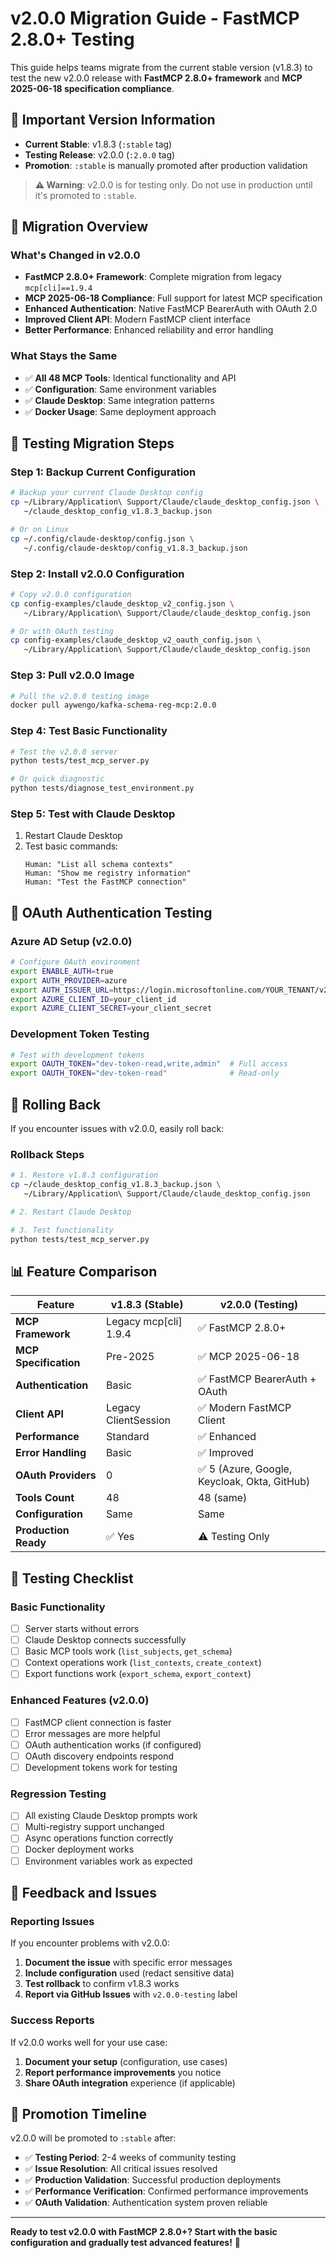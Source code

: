 # v2.0.0 Migration Guide - FastMCP 2.8.0+ Testing

This guide helps teams migrate from the current stable version (v1.8.3) to test the new v2.0.0 release with **FastMCP 2.8.0+ framework** and **MCP 2025-06-18 specification compliance**.

## 🚨 Important Version Information

- **Current Stable**: v1.8.3 (`:stable` tag)
- **Testing Release**: v2.0.0 (`:2.0.0` tag)
- **Promotion**: `:stable` is manually promoted after production validation

> **⚠️ Warning**: v2.0.0 is for testing only. Do not use in production until it's promoted to `:stable`.

## 🔄 Migration Overview

### What's Changed in v2.0.0
- **FastMCP 2.8.0+ Framework**: Complete migration from legacy `mcp[cli]==1.9.4`
- **MCP 2025-06-18 Compliance**: Full support for latest MCP specification
- **Enhanced Authentication**: Native FastMCP BearerAuth with OAuth 2.0
- **Improved Client API**: Modern FastMCP client interface
- **Better Performance**: Enhanced reliability and error handling

### What Stays the Same
- ✅ **All 48 MCP Tools**: Identical functionality and API
- ✅ **Configuration**: Same environment variables
- ✅ **Claude Desktop**: Same integration patterns
- ✅ **Docker Usage**: Same deployment approach

## 🧪 Testing Migration Steps

### Step 1: Backup Current Configuration
```bash
# Backup your current Claude Desktop config
cp ~/Library/Application\ Support/Claude/claude_desktop_config.json \
   ~/claude_desktop_config_v1.8.3_backup.json

# Or on Linux
cp ~/.config/claude-desktop/config.json \
   ~/.config/claude-desktop/config_v1.8.3_backup.json
```

### Step 2: Install v2.0.0 Configuration
```bash
# Copy v2.0.0 configuration
cp config-examples/claude_desktop_v2_config.json \
   ~/Library/Application\ Support/Claude/claude_desktop_config.json

# Or with OAuth testing
cp config-examples/claude_desktop_v2_oauth_config.json \
   ~/Library/Application\ Support/Claude/claude_desktop_config.json
```

### Step 3: Pull v2.0.0 Image
```bash
# Pull the v2.0.0 testing image
docker pull aywengo/kafka-schema-reg-mcp:2.0.0
```

### Step 4: Test Basic Functionality
```bash
# Test the v2.0.0 server
python tests/test_mcp_server.py

# Or quick diagnostic
python tests/diagnose_test_environment.py
```

### Step 5: Test with Claude Desktop
1. Restart Claude Desktop
2. Test basic commands:
   ```
   Human: "List all schema contexts"
   Human: "Show me registry information"
   Human: "Test the FastMCP connection"
   ```

## 🔐 OAuth Authentication Testing

### Azure AD Setup (v2.0.0)
```bash
# Configure OAuth environment
export ENABLE_AUTH=true
export AUTH_PROVIDER=azure
export AUTH_ISSUER_URL=https://login.microsoftonline.com/YOUR_TENANT/v2.0
export AZURE_CLIENT_ID=your_client_id
export AZURE_CLIENT_SECRET=your_client_secret
```

### Development Token Testing
```bash
# Test with development tokens
export OAUTH_TOKEN="dev-token-read,write,admin"  # Full access
export OAUTH_TOKEN="dev-token-read"              # Read-only
```

## 🔄 Rolling Back

If you encounter issues with v2.0.0, easily roll back:

### Rollback Steps
```bash
# 1. Restore v1.8.3 configuration
cp ~/claude_desktop_config_v1.8.3_backup.json \
   ~/Library/Application\ Support/Claude/claude_desktop_config.json

# 2. Restart Claude Desktop

# 3. Test functionality
python tests/test_mcp_server.py
```

## 📊 Feature Comparison

| Feature | v1.8.3 (Stable) | v2.0.0 (Testing) |
|---------|-----------------|-------------------|
| **MCP Framework** | Legacy mcp[cli] 1.9.4 | ✅ FastMCP 2.8.0+ |
| **MCP Specification** | Pre-2025 | ✅ MCP 2025-06-18 |
| **Authentication** | Basic | ✅ FastMCP BearerAuth + OAuth |
| **Client API** | Legacy ClientSession | ✅ Modern FastMCP Client |
| **Performance** | Standard | ✅ Enhanced |
| **Error Handling** | Basic | ✅ Improved |
| **OAuth Providers** | 0 | ✅ 5 (Azure, Google, Keycloak, Okta, GitHub) |
| **Tools Count** | 48 | 48 (same) |
| **Configuration** | Same | Same |
| **Production Ready** | ✅ Yes | ⚠️ Testing Only |

## 🧪 Testing Checklist

### Basic Functionality
- [ ] Server starts without errors
- [ ] Claude Desktop connects successfully
- [ ] Basic MCP tools work (`list_subjects`, `get_schema`)
- [ ] Context operations work (`list_contexts`, `create_context`)
- [ ] Export functions work (`export_schema`, `export_context`)

### Enhanced Features (v2.0.0)
- [ ] FastMCP client connection is faster
- [ ] Error messages are more helpful
- [ ] OAuth authentication works (if configured)
- [ ] OAuth discovery endpoints respond
- [ ] Development tokens work for testing

### Regression Testing
- [ ] All existing Claude Desktop prompts work
- [ ] Multi-registry support unchanged
- [ ] Async operations function correctly
- [ ] Docker deployment works
- [ ] Environment variables work as expected

## 🚀 Feedback and Issues

### Reporting Issues
If you encounter problems with v2.0.0:
1. **Document the issue** with specific error messages
2. **Include configuration** used (redact sensitive data)
3. **Test rollback** to confirm v1.8.3 works
4. **Report via GitHub Issues** with `v2.0.0-testing` label

### Success Reports
If v2.0.0 works well for your use case:
1. **Document your setup** (configuration, use cases)
2. **Report performance improvements** you notice
3. **Share OAuth integration** experience (if applicable)

## 📅 Promotion Timeline

v2.0.0 will be promoted to `:stable` after:
- ✅ **Testing Period**: 2-4 weeks of community testing
- ✅ **Issue Resolution**: All critical issues resolved
- ✅ **Production Validation**: Successful production deployments
- ✅ **Performance Verification**: Confirmed performance improvements
- ✅ **OAuth Validation**: Authentication system proven reliable

---

**Ready to test v2.0.0 with FastMCP 2.8.0+? Start with the basic configuration and gradually test advanced features!** 🚀 